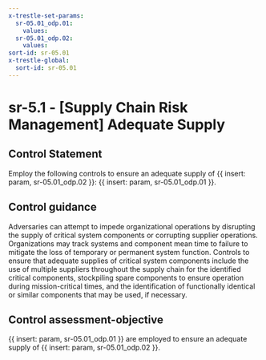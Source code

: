 ```yaml
---
x-trestle-set-params:
  sr-05.01_odp.01:
    values:
  sr-05.01_odp.02:
    values:
sort-id: sr-05.01
x-trestle-global:
  sort-id: sr-05.01
---
```


# sr-5.1 - \[Supply Chain Risk Management\] Adequate Supply

## Control Statement

Employ the following controls to ensure an adequate supply of {{ insert: param, sr-05.01_odp.02 }}: {{ insert: param, sr-05.01_odp.01 }}.

## Control guidance

Adversaries can attempt to impede organizational operations by disrupting the supply of critical system components or corrupting supplier operations. Organizations may track systems and component mean time to failure to mitigate the loss of temporary or permanent system function. Controls to ensure that adequate supplies of critical system components include the use of multiple suppliers throughout the supply chain for the identified critical components, stockpiling spare components to ensure operation during mission-critical times, and the identification of functionally identical or similar components that may be used, if necessary.

## Control assessment-objective

{{ insert: param, sr-05.01_odp.01 }} are employed to ensure an adequate supply of {{ insert: param, sr-05.01_odp.02 }}.
